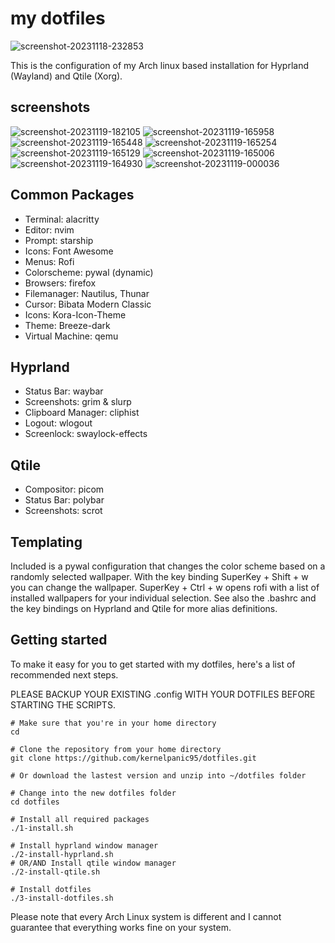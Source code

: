 # my dotfiles
![screenshot-20231118-232853](https://github.com/kernelpanic95/dotfiles/assets/89152958/61dde83f-25f9-4c99-b63a-e72d3ca0e97f)

This is the configuration of my Arch linux based installation for Hyprland (Wayland) and Qtile (Xorg).

## screenshots
![screenshot-20231119-182105](https://github.com/kernelpanic95/dotfiles/assets/89152958/4f7a6ce7-b1a6-4526-bc29-a893609719a1)
![screenshot-20231119-165958](https://github.com/kernelpanic95/dotfiles/assets/89152958/4cc1cc8e-ba51-4130-a36e-bfb9ddaa93b1)
![screenshot-20231119-165448](https://github.com/kernelpanic95/dotfiles/assets/89152958/816d07c2-2269-4815-bf4d-308ce92dfaa1)
![screenshot-20231119-165254](https://github.com/kernelpanic95/dotfiles/assets/89152958/c9d20db2-8aca-45c2-95cc-785d4dd2bc8d)
![screenshot-20231119-165129](https://github.com/kernelpanic95/dotfiles/assets/89152958/93a5c154-f7cf-4a4f-9677-69390f5e547d)
![screenshot-20231119-165006](https://github.com/kernelpanic95/dotfiles/assets/89152958/4536ef1d-6ff3-421c-92e2-a43270b4c199)
![screenshot-20231119-164930](https://github.com/kernelpanic95/dotfiles/assets/89152958/435ba1d6-9349-48dd-9fcd-0f7bc88f6e3c)
![screenshot-20231119-000036](https://github.com/kernelpanic95/dotfiles/assets/89152958/554c0a60-14bc-4e0a-bb24-fa9ea072b6a9)


## Common Packages

- Terminal: alacritty
- Editor: nvim
- Prompt: starship
- Icons: Font Awesome
- Menus: Rofi
- Colorscheme: pywal (dynamic)
- Browsers: firefox
- Filemanager: Nautilus, Thunar
- Cursor: Bibata Modern Classic
- Icons: Kora-Icon-Theme
- Theme: Breeze-dark
- Virtual Machine: qemu 

## Hyprland

- Status Bar: waybar
- Screenshots: grim & slurp
- Clipboard Manager: cliphist
- Logout: wlogout
- Screenlock: swaylock-effects

## Qtile

- Compositor: picom
- Status Bar: polybar
- Screenshots: scrot

## Templating

Included is a pywal configuration that changes the color scheme based on a randomly selected wallpaper. With the key binding SuperKey + Shift + w you can change the wallpaper. SuperKey + Ctrl + w opens rofi with a list of installed wallpapers for your individual selection. See also the .bashrc and the key bindings on Hyprland and Qtile for more alias definitions.


## Getting started

To make it easy for you to get started with my dotfiles, here's a list of recommended next steps.

PLEASE BACKUP YOUR EXISTING .config WITH YOUR DOTFILES BEFORE STARTING THE SCRIPTS.

```
# Make sure that you're in your home directory
cd

# Clone the repository from your home directory
git clone https://github.com/kernelpanic95/dotfiles.git

# Or download the lastest version and unzip into ~/dotfiles folder

# Change into the new dotfiles folder
cd dotfiles

# Install all required packages
./1-install.sh

# Install hyprland window manager
./2-install-hyprland.sh
# OR/AND Install qtile window manager
./2-install-qtile.sh

# Install dotfiles
./3-install-dotfiles.sh

```
Please note that every Arch Linux system is different and I cannot guarantee that everything works fine on your system.

